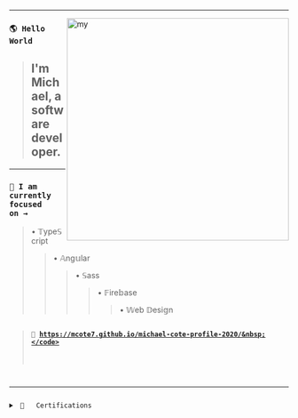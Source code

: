 <hr>
<img src="ai-orb-transparent.gif" alt="my" width="400" align="right"/> 

### <code>🌎 Hello World&nbsp;</code>
> ## I'm Michael, a software developer.
---
### <code>🎯 I am currently focused on&nbsp;&rarr;&nbsp;</code>
> &bull;&nbsp;&Topf;ype&Sopf;cript<br>
>> &bull;&nbsp;&Aopf;ng&uopf;lar<br>
>>> &bull;&nbsp;&Sopf;ass<br>
>>>> &bull;&nbsp;&Fopf;ire&bopf;ase<br>
>>>>> &bull;&nbsp;&Wopf;eb &Dopf;esi&gopf;n<br>
##
> #### <code>🚀&nbsp;https://mcote7.github.io/michael-cote-profile-2020/&nbsp;</code> 
<hr>
<details>
<summary>&nbsp;📜&nbsp;&nbsp;&nbsp;Certifications</summary>
<br>

```json
{
  "certification": Design_thinking,
  "institution": "Udemy",
  "date": "May 2021"
},
{
  "certification": SASS_workflow,
  "institution": "Udemy",
  "date": "May 2021"
},
{
  "certification": Angular_4+,
  "institution": "Code with Mosh",
  "date": "April 2021"
},
{
  "certification": JavaScript_es6,
  "institution": "Udemy",
  "date": "March 2021"
},
{
  "certification": Redux_architecture,
  "institution": "Code with Mosh",
  "date": "July 2021"
},
{
  "certification": React_library,
  "institution": "Code with Mosh",
  "date": "June 2020"
},
{
  "certification": Full-stack_Web_development,
  "institution": "Coding Dojo",
  "date": "June 2020"
}
```
  
</details>
